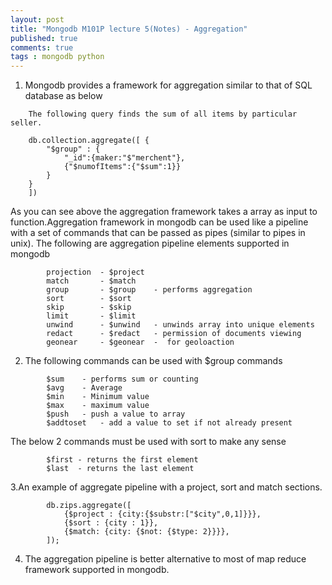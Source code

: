 ```yaml
---
layout: post
title: "Mongodb M101P lecture 5(Notes) - Aggregation"
published: true
comments: true
tags : mongodb python
---
```


1. Mongodb provides a framework for aggregation similar to that of SQL database as below 

```
    The following query finds the sum of all items by particular seller.

    db.collection.aggregate([ {
        "$group" : {
            "_id":{maker:"$"merchent"},
            {"$numofItems":{"$sum":1}}
        }
    }
    ])
```

As you can see above the aggregation framework takes a array as input to function.Aggregation framework in mongodb can be used like a pipeline with a set of commands that can be passed as pipes (similar to pipes in unix). The following are aggregation pipeline elements supported in mongodb

```
        projection  - $project
        match       - $match
        group       - $group    - performs aggregation
        sort        - $sort
        skip        - $skip
        limit       - $limit 
        unwind      - $unwind   - unwinds array into unique elements
        redact      - $redact   - permission of documents viewing
        geonear     - $geonear  -  for geoloaction
```

2. The following commands can be used with $group commands 

```
        $sum    - performs sum or counting
        $avg    - Average
        $min    - Minimum value
        $max    - maximum value
        $push   - push a value to array
        $addtoset   - add a value to set if not already present
```

The below 2 commands must be used with sort to make any sense

```
        $first - returns the first element
        $last  - returns the last element
```
3.An example of aggregate pipeline with a project, sort and match sections.

```
        db.zips.aggregate([
            {$project : {city:{$substr:["$city",0,1]}}},
            {$sort : {city : 1}}, 
            {$match: {city: {$not: {$type: 2}}}},
        ]);
```
4. The aggregation pipeline is better alternative to most of map reduce framework supported in mongodb.